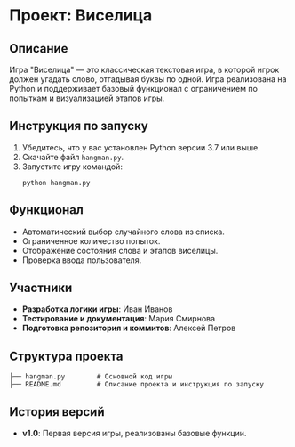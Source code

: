 
# Проект: Виселица

## Описание
Игра "Виселица" — это классическая текстовая игра, в которой игрок должен угадать слово, отгадывая буквы по одной. 
Игра реализована на Python и поддерживает базовый функционал с ограничением по попыткам и визуализацией этапов игры.

## Инструкция по запуску
1. Убедитесь, что у вас установлен Python версии 3.7 или выше.
2. Скачайте файл `hangman.py`.
3. Запустите игру командой:
   ```
   python hangman.py
   ```

## Функционал
- Автоматический выбор случайного слова из списка.
- Ограниченное количество попыток.
- Отображение состояния слова и этапов виселицы.
- Проверка ввода пользователя.

## Участники
- **Разработка логики игры**: Иван Иванов
- **Тестирование и документация**: Мария Смирнова
- **Подготовка репозитория и коммитов**: Алексей Петров

## Структура проекта
```
├── hangman.py        # Основной код игры
├── README.md         # Описание проекта и инструкция по запуску
```

## История версий
- **v1.0**: Первая версия игры, реализованы базовые функции.
